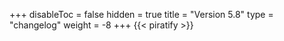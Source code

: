 +++
disableToc = false
hidden = true
title = "Version 5.8"
type = "changelog"
weight = -8
+++
{{< piratify >}}
